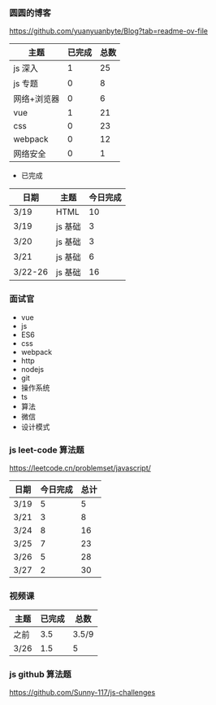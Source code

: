 ### 圆圆的博客

https://github.com/yuanyuanbyte/Blog?tab=readme-ov-file

| 主题        | 已完成 | 总数 |
| ----------- | ------ | ---- |
| js 深入     | 1      | 25   |
| js 专题     | 0      | 8    |
| 网络+浏览器 | 0      | 6    |
| vue         | 1      | 21   |
| css         | 0      | 23   |
| webpack     | 0      | 12   |
| 网络安全    | 0      | 1    |

- 已完成

| 日期    | 主题    | 今日完成 |
| ------- | ------- | -------- |
| 3/19    | HTML    | 10       |
| 3/19    | js 基础 | 3        |
| 3/20    | js 基础 | 3        |
| 3/21    | js 基础 | 6        |
| 3/22-26 | js 基础 | 16       |

### 面试官

- vue
- js
- ES6
- css
- webpack
- http
- nodejs
- git
- 操作系统
- ts
- 算法
- 微信
- 设计模式

### js leet-code 算法题

https://leetcode.cn/problemset/javascript/

| 日期 | 今日完成 | 总计 |
| ---- | -------- | ---- |
| 3/19 | 5        | 5    |
| 3/21 | 3        | 8    |
| 3/24 | 8        | 16   |
| 3/25 | 7        | 23   |
| 3/26 | 5        | 28   |
| 3/27 | 2        | 30   |

### 视频课

| 主题 | 已完成 | 总数  |
| ---- | ------ | ----- |
| 之前 | 3.5    | 3.5/9 |
| 3/26 | 1.5    | 5     |

### js github 算法题

https://github.com/Sunny-117/js-challenges
